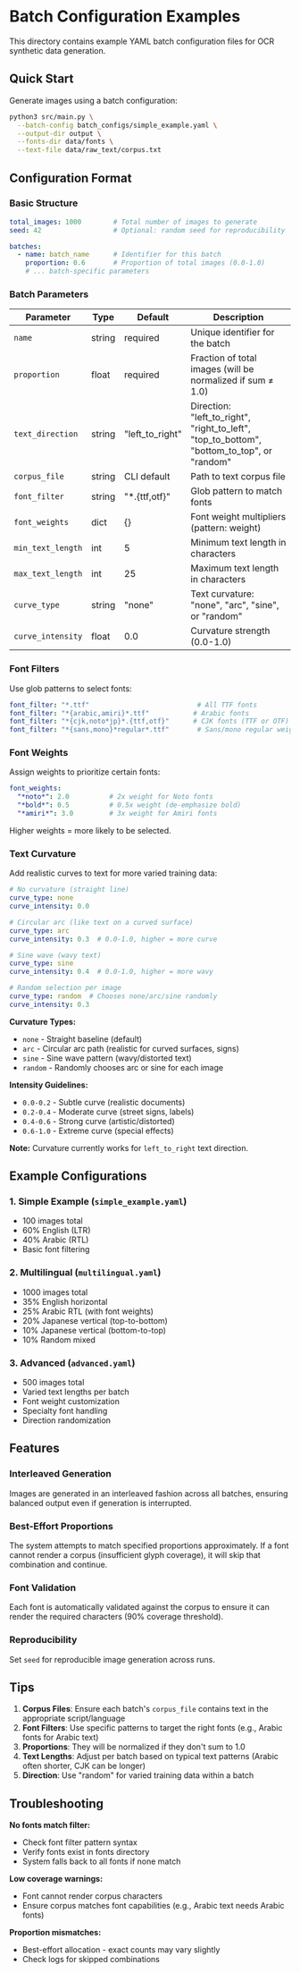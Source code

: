 # Batch Configuration Examples

This directory contains example YAML batch configuration files for OCR synthetic data generation.

## Quick Start

Generate images using a batch configuration:

```bash
python3 src/main.py \
  --batch-config batch_configs/simple_example.yaml \
  --output-dir output \
  --fonts-dir data/fonts \
  --text-file data/raw_text/corpus.txt
```

## Configuration Format

### Basic Structure

```yaml
total_images: 1000        # Total number of images to generate
seed: 42                  # Optional: random seed for reproducibility

batches:
  - name: batch_name      # Identifier for this batch
    proportion: 0.6       # Proportion of total images (0.0-1.0)
    # ... batch-specific parameters
```

### Batch Parameters

| Parameter | Type | Default | Description |
|-----------|------|---------|-------------|
| `name` | string | required | Unique identifier for the batch |
| `proportion` | float | required | Fraction of total images (will be normalized if sum ≠ 1.0) |
| `text_direction` | string | "left_to_right" | Direction: "left_to_right", "right_to_left", "top_to_bottom", "bottom_to_top", or "random" |
| `corpus_file` | string | CLI default | Path to text corpus file |
| `font_filter` | string | "*.{ttf,otf}" | Glob pattern to match fonts |
| `font_weights` | dict | {} | Font weight multipliers (pattern: weight) |
| `min_text_length` | int | 5 | Minimum text length in characters |
| `max_text_length` | int | 25 | Maximum text length in characters |
| `curve_type` | string | "none" | Text curvature: "none", "arc", "sine", or "random" |
| `curve_intensity` | float | 0.0 | Curvature strength (0.0-1.0) |

### Font Filters

Use glob patterns to select fonts:

```yaml
font_filter: "*.ttf"                           # All TTF fonts
font_filter: "*{arabic,amiri}*.ttf"           # Arabic fonts
font_filter: "*{cjk,noto*jp}*.{ttf,otf}"      # CJK fonts (TTF or OTF)
font_filter: "*{sans,mono}*regular*.ttf"       # Sans/mono regular weights
```

### Font Weights

Assign weights to prioritize certain fonts:

```yaml
font_weights:
  "*noto*": 2.0          # 2x weight for Noto fonts
  "*bold*": 0.5          # 0.5x weight (de-emphasize bold)
  "*amiri*": 3.0         # 3x weight for Amiri fonts
```

Higher weights = more likely to be selected.

### Text Curvature

Add realistic curves to text for more varied training data:

```yaml
# No curvature (straight line)
curve_type: none
curve_intensity: 0.0

# Circular arc (like text on a curved surface)
curve_type: arc
curve_intensity: 0.3  # 0.0-1.0, higher = more curve

# Sine wave (wavy text)
curve_type: sine
curve_intensity: 0.4  # 0.0-1.0, higher = more wavy

# Random selection per image
curve_type: random  # Chooses none/arc/sine randomly
curve_intensity: 0.3
```

**Curvature Types:**
- `none` - Straight baseline (default)
- `arc` - Circular arc path (realistic for curved surfaces, signs)
- `sine` - Sine wave pattern (wavy/distorted text)
- `random` - Randomly chooses arc or sine for each image

**Intensity Guidelines:**
- `0.0-0.2` - Subtle curve (realistic documents)
- `0.2-0.4` - Moderate curve (street signs, labels)
- `0.4-0.6` - Strong curve (artistic/distorted)
- `0.6-1.0` - Extreme curve (special effects)

**Note:** Curvature currently works for `left_to_right` text direction.

## Example Configurations

### 1. Simple Example (`simple_example.yaml`)
- 100 images total
- 60% English (LTR)
- 40% Arabic (RTL)
- Basic font filtering

### 2. Multilingual (`multilingual.yaml`)
- 1000 images total
- 35% English horizontal
- 25% Arabic RTL (with font weights)
- 20% Japanese vertical (top-to-bottom)
- 10% Japanese vertical (bottom-to-top)
- 10% Random mixed

### 3. Advanced (`advanced.yaml`)
- 500 images total
- Varied text lengths per batch
- Font weight customization
- Specialty font handling
- Direction randomization

## Features

### Interleaved Generation
Images are generated in an interleaved fashion across all batches, ensuring balanced output even if generation is interrupted.

### Best-Effort Proportions
The system attempts to match specified proportions approximately. If a font cannot render a corpus (insufficient glyph coverage), it will skip that combination and continue.

### Font Validation
Each font is automatically validated against the corpus to ensure it can render the required characters (90% coverage threshold).

### Reproducibility
Set `seed` for reproducible image generation across runs.

## Tips

1. **Corpus Files**: Ensure each batch's `corpus_file` contains text in the appropriate script/language
2. **Font Filters**: Use specific patterns to target the right fonts (e.g., Arabic fonts for Arabic text)
3. **Proportions**: They will be normalized if they don't sum to 1.0
4. **Text Lengths**: Adjust per batch based on typical text patterns (Arabic often shorter, CJK can be longer)
5. **Direction**: Use "random" for varied training data within a batch

## Troubleshooting

**No fonts match filter:**
- Check font filter pattern syntax
- Verify fonts exist in fonts directory
- System falls back to all fonts if none match

**Low coverage warnings:**
- Font cannot render corpus characters
- Ensure corpus matches font capabilities (e.g., Arabic text needs Arabic fonts)

**Proportion mismatches:**
- Best-effort allocation - exact counts may vary slightly
- Check logs for skipped combinations
